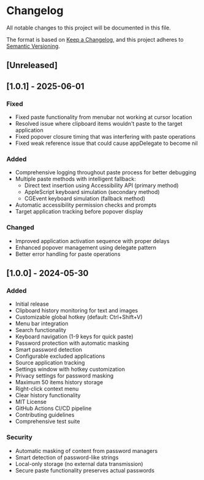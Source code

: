 # Changelog

All notable changes to this project will be documented in this file.

The format is based on [Keep a Changelog](https://keepachangelog.com/en/1.0.0/),
and this project adheres to [Semantic Versioning](https://semver.org/spec/v2.0.0.html).

## [Unreleased]

## [1.0.1] - 2025-06-01

### Fixed
- Fixed paste functionality from menubar not working at cursor location
- Resolved issue where clipboard items wouldn't paste to the target application
- Fixed popover closure timing that was interfering with paste operations
- Fixed weak reference issue that could cause appDelegate to become nil

### Added
- Comprehensive logging throughout paste process for better debugging
- Multiple paste methods with intelligent fallback:
  - Direct text insertion using Accessibility API (primary method)
  - AppleScript keyboard simulation (secondary method)
  - CGEvent keyboard simulation (fallback method)
- Automatic accessibility permission checks and prompts
- Target application tracking before popover display

### Changed
- Improved application activation sequence with proper delays
- Enhanced popover management using delegate pattern
- Better error handling for paste operations

## [1.0.0] - 2024-05-30

### Added
- Initial release
- Clipboard history monitoring for text and images
- Customizable global hotkey (default: Ctrl+Shift+V)
- Menu bar integration
- Search functionality
- Keyboard navigation (1-9 keys for quick paste)
- Password protection with automatic masking
- Smart password detection
- Configurable excluded applications
- Source application tracking
- Settings window with hotkey customization
- Privacy settings for password masking
- Maximum 50 items history storage
- Right-click context menu
- Clear history functionality
- MIT License
- GitHub Actions CI/CD pipeline
- Contributing guidelines
- Comprehensive test suite

### Security
- Automatic masking of content from password managers
- Smart detection of password-like strings
- Local-only storage (no external data transmission)
- Secure paste functionality preserves actual passwords

